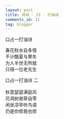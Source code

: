 ```yaml
---
layout: post
title: 诗词 · 23 · 打油诗
comments_id: 21
tag: blogger
---
```


口占一打油诗

春花秋水自多情<br />
​不计酷夏与寒冬<br />
​为人半世无所就<br />
​只得一位老先生

​口占一打油诗 二<br />
​<br />
​秋意瑟瑟满庭风<br />
​花凋树谢草自零<br />
​闲坐凉亭听鸟语<br />
​仍是你侬我也侬